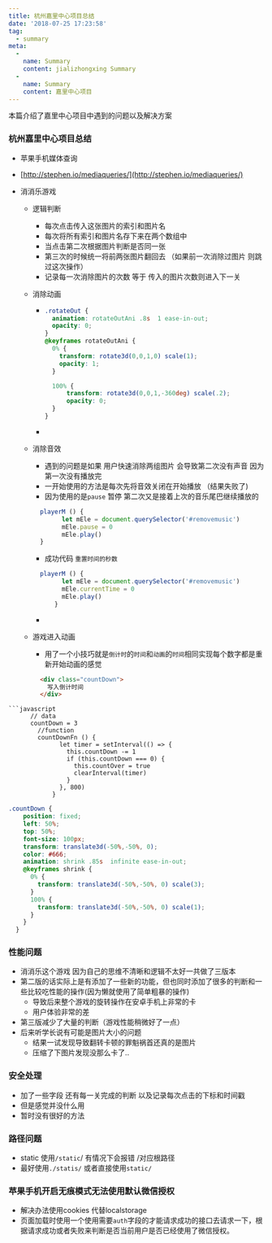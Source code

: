 ```yaml
---
title: 杭州嘉里中心项目总结
date: '2018-07-25 17:23:58'
tag: 
  - summary
meta:
  -
    name: Summary
    content: jializhongxing Summary
  -
    name: Summary
    content: 嘉里中心项目
---
```

本篇介绍了嘉里中心项目中遇到的问题以及解决方案
<!-- more -->

### 杭州嘉里中心项目总结
- 苹果手机媒体查询
- [http://stephen.io/mediaqueries/](http://stephen.io/mediaqueries/)
- 消消乐游戏

  - 逻辑判断

    - 每次点击传入这张图片的索引和图片名
    - 每次将所有索引和图片名存下来在两个数组中
    - 当点击第二次根据图片判断是否同一张
    - 第三次的时候统一将前两张图片翻回去 （如果前一次消除过图片 则跳过这次操作）
    - 记录每一次消除图片的次数 等于 传入的图片次数则进入下一关

  - 消除动画
    - ```css
      .rotateOut {
        animation: rotateOutAni .8s  1 ease-in-out;
        opacity: 0;
      }
      @keyframes rotateOutAni {
        0% {
          transform: rotate3d(0,0,1,0) scale(1);
          opacity: 1;
        }
      
        100% {
            transform: rotate3d(0,0,1,-360deg) scale(.2);
            opacity: 0;
        }
      }
      ```

    - 

  - 消除音效

    - 遇到的问题是如果 用户快速消除两组图片 会导致第二次没有声音   因为第一次没有播放完
    - 一开始使用的方法是每次先将音效关闭在开始播放 （结果失败了)
    - 因为使用的是`pause`  暂停    第二次又是接着上次的音乐尾巴继续播放的

    ```javascript
      playerM () {
            let mEle = document.querySelector('#removemusic')
            mEle.pause = 0
            mEle.play()
      }
    ```

    - 成功代码   `重置时间的秒数`

    ```javascript
      playerM () {
            let mEle = document.querySelector('#removemusic')
            mEle.currentTime = 0
            mEle.play()
          }
    ```

    - 

  - 游戏进入动画

    - 用了一个小技巧就是`倒计时`的`时间`和`动画`的`时间`相同实现每个数字都是重新开始动画的感觉

    ```html
      <div class="countDown">
      	写入倒计时间    
      </div>
    ```



```
```javascript
   	  // data
  	  countDown = 3
        //function
        countDownFn () {
              let timer = setInterval(() => {
                this.countDown -= 1
                if (this.countDown === 0) {
                  this.countOver = true
                  clearInterval(timer)
                }
              }, 800)
            }
  ```


  ```css
  .countDown {
      position: fixed;
      left: 50%;
      top: 50%;
      font-size: 100px;
      transform: translate3d(-50%,-50%, 0);
      color: #666;
      animation: shrink .85s  infinite ease-in-out;
      @keyframes shrink {
        0% {
          transform: translate3d(-50%,-50%, 0) scale(3);
        }
        100% {
          transform: translate3d(-50%,-50%, 0) scale(1);
        }
      }
    }
  ```

### 性能问题
  - 消消乐这个游戏 因为自己的思维不清晰和逻辑不太好一共做了三版本
  - 第二版的话实际上是有添加了一些新的功能，但也同时添加了很多的判断和一些比较吃性能的操作(因为懒就使用了简单粗暴的操作)
    - 导致后来整个游戏的旋转操作在安卓手机上非常的卡
    - 用户体验非常的差
  - 第三版减少了大量的判断（游戏性能稍微好了一点）
  - 后来听学长说有可能是图片大小的问题
    - 结果一试发现导致翻转卡顿的罪魁祸首还真的是图片
    - 压缩了下图片发现没那么卡了..
### 安全处理
  - 加了一些字段  还有每一关完成的判断 以及记录每次点击的下标和时间戳
  - 但是感觉并没什么用
  - 暂时没有很好的方法
### 路径问题
  - static    使用`/static`/ 有情况下会报错   /对应根路径
  - 最好使用`./statis/`  或者直接使用`static/`
### 苹果手机开启无痕模式无法使用默认微信授权
  - 解决办法使用cookies 代替localstorage
  - 页面加载时使用一个使用需要`auth`字段的才能请求成功的接口去请求一下，根据请求成功或者失败来判断是否当前用户是否已经使用了微信授权。




